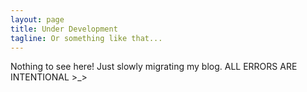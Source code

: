 ```yaml
---
layout: page
title: Under Development
tagline: Or something like that...
---
```

Nothing to see here! Just slowly migrating my blog. ALL ERRORS ARE INTENTIONAL >_>
